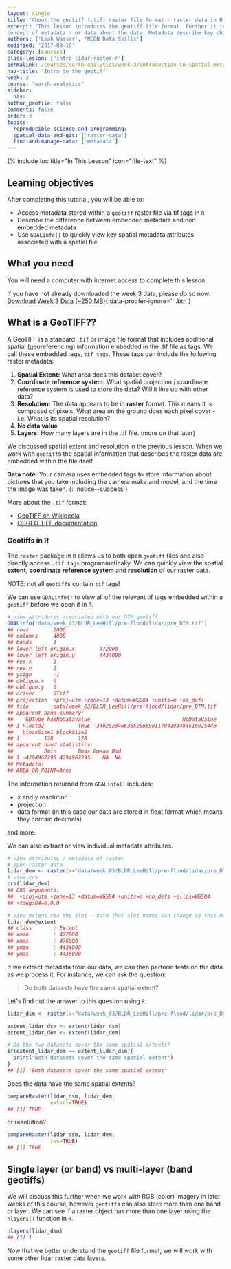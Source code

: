 ```yaml
---
layout: single
title: "About the geotiff (.tif) raster file format - raster data in R "
excerpt: "This lesson introduces the geotiff file format. Further it introduces the
concept of metadata - or data about the data. Metadata describe key characteristics of a data set. For spatial data these characteristics including CRS, resolution and spatial extent. Here we discuss the use of tif tags or metadata embedded within a geotiff file as they can be used to explore data programatically."
authors: ['Leah Wasser', 'NEON Data Skills']
modified: '2017-09-10'
category: [courses]
class-lesson: ['intro-lidar-raster-r']
permalink: /courses/earth-analytics/week-3/introduction-to-spatial-metadata-r/
nav-title: 'Intro to the geotiff'
week: 3
course: "earth-analytics"
sidebar:
  nav:
author_profile: false
comments: false
order: 3
topics:
  reproducible-science-and-programming:
  spatial-data-and-gis: ['raster-data']
  find-and-manage-data: ['metadata']
---
```



{% include toc title="In This Lesson" icon="file-text" %}

<div class='notice--success' markdown="1">

## <i class="fa fa-graduation-cap" aria-hidden="true"></i> Learning objectives

After completing this tutorial, you will be able to:

* Access metadata stored within a `geotiff` raster file via tif tags in `R`
* Describe the difference between embedded metadata and non embedded metadata
* Use `GDALinfo()` to quickly view key spatial metadata attributes associated with a spatial file

## <i class="fa fa-check-square-o fa-2" aria-hidden="true"></i> What you need

You will need a computer with internet access to complete this lesson.

If you have not already downloaded the week 3 data, please do so now.
[<i class="fa fa-download" aria-hidden="true"></i> Download Week 3 Data (~250 MB)](https://ndownloader.figshare.com/files/7446715){:data-proofer-ignore='' .btn }

</div>



## What is a GeoTIFF??

A GeoTIFF is a standard `.tif` or image file format that includes additional spatial
(georeferencing) information embedded in the .tif file as tags. We call these embedded
tags, `tif tags`. These tags can include the following raster metadata:

1. **Spatial Extent:** What area does this dataset cover?
2. **Coordinate reference system:** What spatial projection / coordinate reference
system is used to store the data? Will it line up with other data?
3. **Resolution:** The data appears to be in **raster** format. This means it is
composed of pixels. What area on the ground does each pixel cover - i.e. What is
its spatial resolution?
4. **No data value**
5. **Layers:** How many layers are in the .tif file. (more on that later)

We discussed spatial extent and resolution in the previous lesson. When we work with
`geotiff`s the spatial information that describes the raster data are embedded within
the file itself.

<i class="fa fa-star"></i> **Data note:**  Your camera uses embedded tags to store
information about pictures that you take including the camera make and model,
and the time the image was taken.
{: .notice--success }

More about the  `.tif` format:

* <a href="https://en.wikipedia.org/wiki/GeoTIFF" target="_blank"> GeoTIFF on Wikipedia</a>
* <a href="https://trac.osgeo.org/geotiff/" target="_blank"> OSGEO TIFF documentation</a>

### Geotiffs in R

The `raster` package in `R` allows us to both open `geotiff` files and also directly
access `.tif tags` programmatically. We can quickly view the spatial **extent**,
**coordinate reference system** and **resolution** of our raster data.

NOTE: not all `geotiff`s contain `tif` tags!

We can use `GDALinfo()` to view all of the relevant tif tags embedded within a
`geotiff` before we open it in `R`.


```r
# view attributes associated with our DTM geotiff
GDALinfo("data/week_03/BLDR_LeeHill/pre-flood/lidar/pre_DTM.tif")
## rows        2000 
## columns     4000 
## bands       1 
## lower left origin.x        472000 
## lower left origin.y        4434000 
## res.x       1 
## res.y       1 
## ysign       -1 
## oblique.x   0 
## oblique.y   0 
## driver      GTiff 
## projection  +proj=utm +zone=13 +datum=WGS84 +units=m +no_defs 
## file        data/week_03/BLDR_LeeHill/pre-flood/lidar/pre_DTM.tif 
## apparent band summary:
##    GDType hasNoDataValue                              NoDataValue
## 1 Float32           TRUE -340282346638528859811704183484516925440
##   blockSize1 blockSize2
## 1        128        128
## apparent band statistics:
##          Bmin       Bmax Bmean Bsd
## 1 -4294967295 4294967295    NA  NA
## Metadata:
## AREA_OR_POINT=Area
```

The information returned from `GDALinfo()` includes:

* x and y resolution
* projection
* data format (in this case our data are stored in float format which means they contain decimals)

and more.

We can also extract or view individual metadata attributes.


```r
# view attributes / metadata of raster
# open raster data
lidar_dem <- raster(x="data/week_03/BLDR_LeeHill/pre-flood/lidar/pre_DTM.tif")
# view crs
crs(lidar_dem)
## CRS arguments:
##  +proj=utm +zone=13 +datum=WGS84 +units=m +no_defs +ellps=WGS84
## +towgs84=0,0,0

# view extent via the slot - note that slot names can change so this may not always work.
lidar_dem@extent
## class       : Extent 
## xmin        : 472000 
## xmax        : 476000 
## ymin        : 4434000 
## ymax        : 4436000
```

If we extract metadata from our data, we can then perform tests on the data as
we process it. For instance, we can ask the question:

> Do both datasets have the same spatial extent?

Let's find out the answer to this question using `R`.


```r
lidar_dsm <- raster(x="data/week_03/BLDR_LeeHill/pre-flood/lidar/pre_DSM.tif")

extent_lidar_dsm <- extent(lidar_dsm)
extent_lidar_dem <- extent(lidar_dem)

# Do the two datasets cover the same spatial extents?
if(extent_lidar_dem == extent_lidar_dsm){
  print("Both datasets cover the same spatial extent")
}
## [1] "Both datasets cover the same spatial extent"
```

Does the data have the same spatial extents?


```r
compareRaster(lidar_dsm, lidar_dem,
              extent=TRUE)
## [1] TRUE
```

or resolution?


```r
compareRaster(lidar_dsm, lidar_dem,
              res=TRUE)
## [1] TRUE
```


## Single layer (or band) vs multi-layer (band geotiffs)

We will discuss this further when we work with RGB (color) imagery in later weeks
of this course, however `geotiff`s can also store more than one band or layer. We
can see if a raster object has more than one layer using the `nlayers()` function
in `R`.


```r
nlayers(lidar_dsm)
## [1] 1
```

Now that we better understand the `geotiff` file format, we will work with some
other lidar raster data layers.
